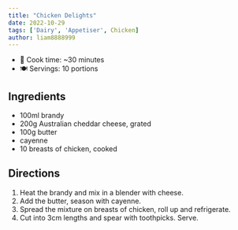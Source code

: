 ```yaml
---
title: "Chicken Delights"
date: 2022-10-29
tags: ['Dairy', 'Appetiser', Chicken]
author: liam8888999
---
```


- 🍳 Cook time: ~30 minutes
- 🍽️  Servings: 10 portions

## Ingredients

- 100ml brandy
- 200g Australian cheddar cheese, grated
- 100g butter
- cayenne
- 10 breasts of chicken, cooked

## Directions

1. Heat the brandy and mix in a blender with cheese.
2. Add the butter, season with cayenne.
3. Spread the mixture on breasts of chicken, roll up and refrigerate.
4. Cut into 3cm lengths and spear with toothpicks. Serve.
